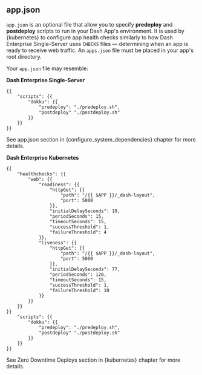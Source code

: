 ## app.json

`app.json` is an optional file that allow you to specify **predeploy** and **postdeploy** scripts to run 
in your Dash App's environment. It is used by {kubernetes} to configure app health checks similarly to 
how Dash Enterprise Single-Server uses `CHECKS` files — determining when an app is ready to 
receive web traffic. An `apps.json` file must be placed in your app's root directory.

Your `app.json` file may resemble:

**Dash Enterprise Single-Server**

```
{{
    "scripts": {{
        "dokku": {{
            "predeploy": "./predeploy.sh",
            "postdeploy" "./postdeploy.sh"
        }}
    }}
}}
```

See app.json section in {configure_system_dependencies} chapter for more details.

**Dash Enterprise Kubernetes**

```
{{
    "healthchecks": {{
        "web": {{
            "readiness": {{
                "httpGet": {{
                    "path": "/{{ $APP }}/_dash-layout",
                    "port": 5000
                }},
                "initialDelaySeconds": 10,
                "periodSeconds": 15,
                "timeoutSeconds": 15,
                "successThreshold": 1,
                "failureThreshold": 4
            }},
            "liveness": {{
                "httpGet": {{
                    "path": "/{{ $APP }}/_dash-layout",
                    "port": 5000
                }},
                "initialDelaySeconds": 77,
                "periodSeconds": 120,
                "timeoutSeconds": 15,
                "successThreshold": 1,
                "failureThreshold": 10
            }}
        }}
    }}
}}
    "scripts": {{
        "dokku": {{
            "predeploy": "./predeploy.sh",
            "postdeploy" "./postdeploy.sh"
        }}
    }}
}}

```

See Zero Downtime Deploys section in {kubernetes} chapter for more details.